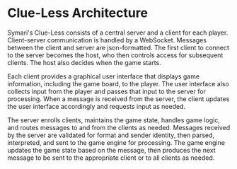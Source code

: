 # Clue-Less Architecture

Symari's Clue-Less consists of a central server and a client for each player.  Client-server communication is handled by a WebSocket.  Messages between the client and server are json-formatted.  The first client to connect to the server becomes the host, who then controls access for subsequent clients.  The host also decides when the game starts.

Each client provides a graphical user interface that displays game information, including the game board, to the player.  The user interface also collects input from the player and passes that input to the server for processing.  When a message is received from the server, the client updates the user interface accordingly and requests input as needed.

The server enrolls clients, maintains the game state, handles game logic, and routes messages to and from the clients as needed.   Messages received by the server are validated for format and sender identity, then parsed, interpreted, and sent to the game engine for processing.  The game engine updates the game state based on the message, then produces the next message to be sent to the appropriate client or to all clients as needed.

